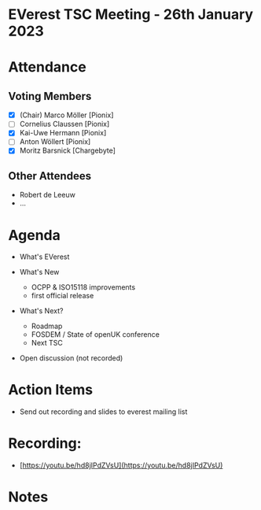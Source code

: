 # EVerest TSC Meeting - 26th January 2023

# Attendance

## Voting Members

- [X] (Chair) Marco Möller [Pionix]
- [ ] Cornelius Claussen [Pionix]
- [X] Kai-Uwe Hermann [Pionix]
- [ ] Anton Wöllert [Pionix]
- [x] Moritz Barsnick [Chargebyte]

## Other Attendees
- Robert de Leeuw
- ...

# Agenda

- What's EVerest
- What's New
    - OCPP & ISO15118 improvements
    - first official release

- What's Next? 
    - Roadmap
    - FOSDEM / State of openUK conference
    - Next TSC
- Open discussion (not recorded)

# Action Items
- Send out recording and slides to everest mailing list

# Recording:
- [https://youtu.be/hd8jIPdZVsU](https://youtu.be/hd8jIPdZVsU)

# Notes
